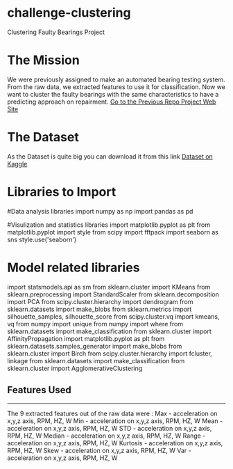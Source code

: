 # challenge-clustering
Clustering Faulty Bearings Project


# The Mission
We were previously assigned to make an automated bearing testing system.
From the raw data, we extracted features to use it for classification.
Now we want to cluster the faulty bearings with the same characteristics to have a predicting approach on repairment.
[Go to the Previous Repo Project Web Site](https://github.com/JacquesDeclercq/challenge-classification)

# The Dataset
As the Dataset is quite big you can download it from this link
[Dataset on Kaggle](https://www.kaggle.com/isaienkov/bearing-classification?select=bearing_signals.csv)

# Libraries to Import
#Data analysis libraries
import numpy as np 
import pandas as pd 

#Visulization and statistics libraries
import matplotlib.pyplot as plt
from matplotlib.pyplot import style
from scipy import fftpack
import seaborn as sns
style.use('seaborn')

# Model related libraries
import statsmodels.api as sm
from sklearn.cluster import KMeans
from sklearn.preprocessing import StandardScaler
from sklearn.decomposition import PCA
from scipy.cluster.hierarchy import dendrogram
from sklearn.datasets import make_blobs
from sklearn.metrics import silhouette_samples, silhouette_score
from scipy.cluster.vq import kmeans, vq
from numpy import unique
from numpy import where
from sklearn.datasets import make_classification
from sklearn.cluster import AffinityPropagation
import matplotlib.pyplot as plt
from sklearn.datasets.samples_generator import make_blobs
from sklearn.cluster import Birch
from scipy.cluster.hierarchy import fcluster, linkage
from sklearn.datasets import make_classification
from sklearn.cluster import AgglomerativeClustering

## Features Used
-------------------------------------------------------------------------------------------------------------------------
The 9 extracted features out of the raw data were :
Max - acceleration on x,y,z axis, RPM, HZ, W
Min - acceleration on x,y,z axis, RPM, HZ, W
Mean - acceleration on x,y,z axis, RPM, HZ, W
STD - acceleration on x,y,z axis, RPM, HZ, W
Median - acceleration on x,y,z axis, RPM, HZ, W
Range - acceleration on x,y,z axis, RPM, HZ, W
Kurtosis - acceleration on x,y,z axis, RPM, HZ, W
Skew - acceleration on x,y,z axis, RPM, HZ, W
Var - acceleration on x,y,z axis, RPM, HZ, W
